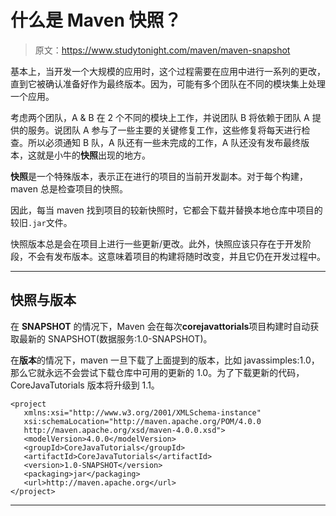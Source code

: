 # 什么是 Maven 快照？

> 原文：<https://www.studytonight.com/maven/maven-snapshot>

基本上，当开发一个大规模的应用时，这个过程需要在应用中进行一系列的更改，直到它被确认准备好作为最终版本。因为，可能有多个团队在不同的模块集上处理一个应用。

考虑两个团队，A & B 在 2 个不同的模块上工作，并说团队 B 将依赖于团队 A 提供的服务。说团队 A 参与了一些主要的关键修复工作，这些修复将每天进行检查。所以必须通知 B 队，A 队还有一些未完成的工作，A 队还没有发布最终版本，这就是小牛的**快照**出现的地方。

**快照**是一个特殊版本，表示正在进行的项目的当前开发副本。对于每个构建，maven 总是检查项目的快照。

因此，每当 maven 找到项目的较新快照时，它都会下载并替换本地仓库中项目的较旧`.jar`文件。

快照版本总是会在项目上进行一些更新/更改。此外，快照应该只存在于开发阶段，不会有发布版本。这意味着项目的构建将随时改变，并且它仍在开发过程中。

* * *

## 快照与版本

在 **SNAPSHOT** 的情况下，Maven 会在每次**corejavattorials**项目构建时自动获取最新的 SNAPSHOT(数据服务:1.0-SNAPSHOT)。

在**版本**的情况下，maven 一旦下载了上面提到的版本，比如 javassimples:1.0，那么它就永远不会尝试下载仓库中可用的更新的 1.0。为了下载更新的代码，CoreJavaTutorials 版本将升级到 1.1。

```
<project  
   xmlns:xsi="http://www.w3.org/2001/XMLSchema-instance"
   xsi:schemaLocation="http://maven.apache.org/POM/4.0.0 
   http://maven.apache.org/xsd/maven-4.0.0.xsd">
   <modelVersion>4.0.0</modelVersion>
   <groupId>CoreJavaTutorials</groupId>
   <artifactId>CoreJavaTutorials</artifactId>
   <version>1.0-SNAPSHOT</version>
   <packaging>jar</packaging>
   <url>http://maven.apache.org</url>
</project> 
```

* * *
